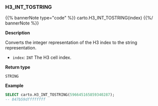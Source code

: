 ### H3_INT_TOSTRING

{{% bannerNote type="code" %}}
carto.H3_INT_TOSTRING(index)
{{%/ bannerNote %}}

**Description**

Converts the integer representation of the H3 index to the string representation.

* `index`: `INT` The H3 cell index.

**Return type**

`STRING`

**Example**

```sql
SELECT carto.H3_INT_TOSTRING(596645165859340287);
-- 847b59dffffffff
```
